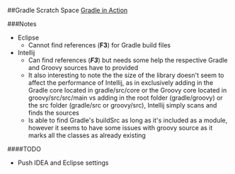##Gradle Scratch Space
[Gradle in Action](http://www.manning.com/muschko/)

###Notes
* Eclipse
    * Cannot find references (**F3**) for Gradle build files
* Intellij
    * Can find references (***F3***) but needs some help the respective Gradle and Groovy sources have to provided
    * It also interesting to note the the size of the library doesn't seem to affect the performance of Intellij, as in exclusively adding in the Gradle core located in gradle/src/core or the Groovy core located in groovy/src/src/main vs adding in the root folder (gradle/groovy) or the src folder (gradle/src or groovy/src), Intellij simply scans and finds the sources
    * Is able to find Gradle's buildSrc as long as it's included as a module, however it seems to have some issues with groovy source as it marks all the classes as already existing
    
####TODO
* Push IDEA and Eclipse settings
